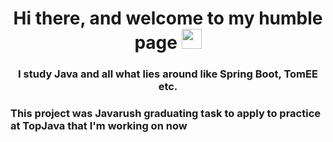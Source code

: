 <h1 align="center">Hi there, and welcome to my humble page <a href="https://daniilshat.ru/" target="_blank"></a> 
<img src="https://github.com/blackcater/blackcater/raw/main/images/Hi.gif" height="32"/></h1>
<h3 align="center">I study Java and all what lies around like Spring Boot, TomEE etc.</h3>
<h3 align="left">This project was Javarush graduating task to apply to practice at TopJava that I'm working on now</h3>

